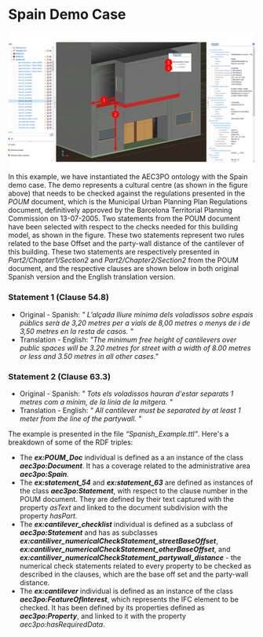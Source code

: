 # Spain Demo Case

![Spain](image.png )
In this example, we have instantiated the AEC3PO ontology with the Spain demo case. The demo represents a cultural centre (as shown in the figure above) that needs to be checked against the regulations presented in the _POUM_ document, which is the Municipal Urban Planning Plan Regulations document, definitively approved by the Barcelona Territorial Planning Commission on 13-07-2005. Two statements from the POUM document have been selected with respect to the checks needed for this building model, as shown in the figure. These two statements represent two rules related to the base Offset and the party-wall distance of the cantilever of this building. These two statements are respectively presented in _Part2/Chapter1/Section2_ and _Part2/Chapter2/Section2_ from the POUM document, and the respective clauses are shown below in both original Spanish version and the English translation version. 

### Statement 1 (Clause 54.8)
* Original - Spanish: _" L’alçada lliure mínima dels voladissos sobre espais públics serà de 3,20 metres per a vials de 8,00 metres o menys de i de 3,50 metres en la resta de casos. "_
* Translation - English: _"The minimum free height of cantilevers over public spaces will be 3.20 metres for street with a width of 8.00 metres or less and 3.50 metres in all other cases."_

### Statement 2 (Clause 63.3)
* Original - Spanish: _" Tots els voladissos hauran d'estar separats 1 metres com a mínim, de la línia de la mitgera. "_
* Translation - English: _" All cantilever must be separated by at least 1 meter from the line of the partywall. "_ 

The example is presented in the file _“Spanish_Example.ttl”_. Here's a breakdown of some of the RDF triples:
*	The **_ex:POUM_Doc_** individual is defined as a an instance of the class **_aec3po:Document_**. It has a coverage related to the administrative area **_aec3po:Spain_**. 
* The **_ex:statement_54_** and **_ex:statement_63_** are defined as instances of the class **_aec3po:Statement_**, with respect to the clause number in the POUM document. They are defined by their text captured with the property _asText_ and linked to the document subdivision with the property _hasPart_. 
*	The **_ex:cantilever_checklist_** individual is defined as a subclass of **_aec3po:Statement_** and has as subclasses **_ex:cantiliver_numericalCheckStatement_streetBaseOffset_**, **_ex:cantiliver_numericalCheckStatement_otherBaseOffset_**, and **_ex:cantiliver_numericalCheckStatement_partywall_distance_** - the numerical check statements related to every property to be checked as described in the clauses, which are the base off set and the party-wall distance. 
* The **_ex:cantilever_** individual is defined as an instance of the class **_aec3po:FeatureOfInterest_**, which represents the IFC element to be checked. It has been defined by its properties defined as **_aec3po:Property_**, and linked to it with the property _aec3po:hasRequiredData_.

